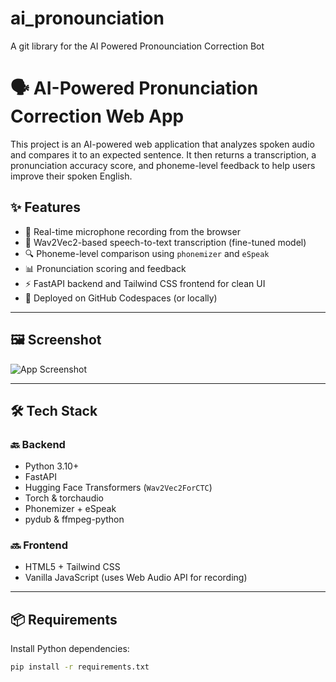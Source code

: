 # ai_pronounciation
A git library for the AI Powered Pronounciation Correction Bot

# 🗣️ AI-Powered Pronunciation Correction Web App

This project is an AI-powered web application that analyzes spoken audio and compares it to an expected sentence. It then returns a transcription, a pronunciation accuracy score, and phoneme-level feedback to help users improve their spoken English.

## ✨ Features

- 🎤 Real-time microphone recording from the browser
- 🧠 Wav2Vec2-based speech-to-text transcription (fine-tuned model)
- 🔍 Phoneme-level comparison using `phonemizer` and `eSpeak`
- 📊 Pronunciation scoring and feedback
- ⚡ FastAPI backend and Tailwind CSS frontend for clean UI
- 🚀 Deployed on GitHub Codespaces (or locally)

---

## 🖼️ Screenshot

![App Screenshot](https://via.placeholder.com/800x400?text=App+Interface+Screenshot)

---

## 🛠️ Tech Stack

### 🔙 Backend
- Python 3.10+
- FastAPI
- Hugging Face Transformers (`Wav2Vec2ForCTC`)
- Torch & torchaudio
- Phonemizer + eSpeak
- pydub & ffmpeg-python

### 🔜 Frontend
- HTML5 + Tailwind CSS
- Vanilla JavaScript (uses Web Audio API for recording)

---

## 📦 Requirements

Install Python dependencies:

```bash
pip install -r requirements.txt
